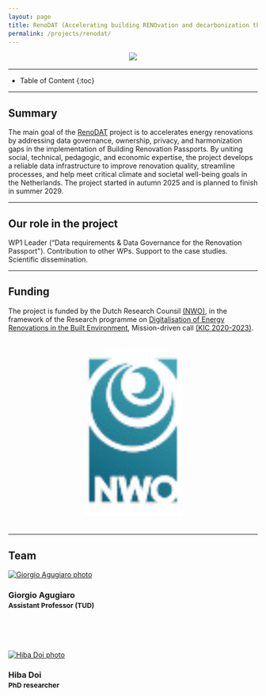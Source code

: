 ```yaml
---
layout: page
title: RenoDAT (Accelerating building RENOvation and decarbonization through DATa integration)
permalink: /projects/renodat/
---
```


<div class="row">
  <div class="col-sm-8 col-xs-8"><p align="center"><img class="img-responsive" src="{{ "img/cover.jpg" }} width="600"></p></div>
</div>

- - -

* Table of Content
{:toc}

- - -
## Summary

The main goal of the [RenoDAT](https://doi.org/10.61686/XQBEG97133 ) project is to accelerates energy renovations by addressing data governance, ownership, privacy, and harmonization gaps in the implementation of Building Renovation Passports. By uniting social, technical, pedagogic, and economic expertise, the project develops a reliable data infrastructure to improve renovation quality, streamline processes, and help meet critical climate and societal well-being goals in the Netherlands.
The project started in autumn 2025 and is planned to finish in summer 2029.

- - -
## Our role in the project

WP1 Leader (“Data requirements & Data Governance for the Renovation Passport"). Contribution to other WPs. Support to the case studies. Scientific dissemination.

- - -
## Funding

The project is funded by the Dutch Research Counsil [(NWO)](https://www.nwo.nl/en), in the framework of the Research programme on [Digitalisation of Energy Renovations in the Built Environment](https://www.nwo.nl/en/researchprogrammes/knowledge-and-innovation-covenant/kic-2020-2023/mission-driven-calls-kic-2020-2023/digitalisation-of-energy-renovations-in-the-built-environment), Mission-driven call [(KIC 2020-2023)](https://www.nwo.nl/en/researchprogrammes/knowledge-and-innovation-covenant/kic-2020-2023/mission-driven-calls-kic-2020-2023).

<div class="row">
<div style="padding:5px" class="col-md-10 col-sm-10 col-xs-10"><p align="center"><img src="img/nwo_logo.jpg" alt="Funding agencies" width="200"></p></div>
</div>

- - -

## Team

<div class="row">

  <div class="col-md-4 col-sm-4 col-xs-8 col-xs-offset-2 col-sm-offset-0 col-md-offset-0">
      <a href="https://3d.bk.tudelft.nl/gagugiaro"><img class="img-circle img-responsive" src="{{ site.baseurl }}/img/staff/giorgio.jpg" alt="Giorgio Agugiaro photo" /></a>
    <h3>Giorgio Agugiaro<br /><small>Assistant Professor (TUD)</small></h3>
    <p>
        <a href="https://3d.bk.tudelft.nl/gagugiaro"><i class="fas fa-home"></i></a>
        <a href="mailto:g.agugiaro@tudelft.nl"><i class="fas fa-envelope"></i></a><br/>
        <br/>
        <br/>
    </p>
  </div>

  <div class="col-md-4 col-sm-4 col-xs-8 col-xs-offset-2 col-sm-offset-0 col-md-offset-0">
      <a href="https://3d.bk.tudelft.nl/hiba"><img class="img-circle img-responsive" src="{{ site.baseurl }}/img/staff/hiba.jpeg" alt="Hiba Doi photo" /></a>
    <h3>Hiba Doi<br /><small>PhD researcher</small></h3>
    <p>
        <a href="https://3d.bk.tudelft.nl/hiba/"><i class="fas fa-home"></i></a>
        <a href="mailto:h.d.doi@tudelft.nl"><i class="fas fa-envelope"></i></a><br/>
        <br/>
        <br/>
    </p>
  </div>

</div>  
  
